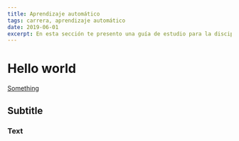```yaml
---
title: Aprendizaje automático
tags: carrera, aprendizaje automático
date: 2019-06-01
excerpt: En esta sección te presento una guía de estudio para la disciplina de aprendizaje automático, me he basado en laa recomendaciones de expertos y mi experiencia en el área. Encontrarás enlaces a recursos en su mayoría gratuitos para que inicies con tu preparación.
---
```


# Hello world

[Something](https://www.google.com)

## Subtitle

### Text